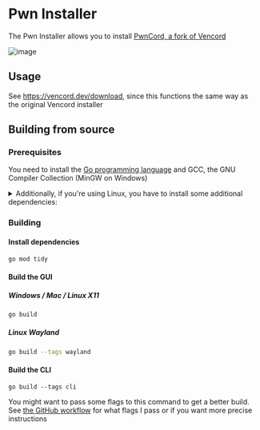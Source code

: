 # Pwn Installer

The Pwn Installer allows you to install [PwnCord, a fork of Vencord](https://github.com/xlarp/PwnCord)

![image](https://user-images.githubusercontent.com/45497981/226734476-5fb42420-844d-4e27-ae06-4799118e086e.png)

## Usage

See https://vencord.dev/download, since this functions the same way as the original Vencord installer

## Building from source

### Prerequisites

You need to install the [Go programming language](https://go.dev/doc/install) and GCC, the GNU Compiler Collection (MinGW on Windows)

<details>
<summary>Additionally, if you're using Linux, you have to install some additional dependencies:</summary>

#### Base dependencies

```sh
apt install -y pkg-config libsdl2-dev libglx-dev libgl1-mesa-dev
dnf install pkg-config libGL-devel libXxf86vm-devel
```

#### X11 dependencies

```sh
apt install -y xorg-dev
dnf install libXcursor-devel libXi-devel libXinerama-devel libXrandr-devel
```

#### Wayland dependencies

```sh
apt install -y libwayland-dev libxkbcommon-dev wayland-protocols extra-cmake-modules
dnf install wayland-devel libxkbcommon-devel wayland-protocols-devel extra-cmake-modules
```

</details>

### Building

#### Install dependencies

```sh
go mod tidy
```

#### Build the GUI

##### Windows / Mac / Linux X11

```sh
go build
```

##### Linux Wayland

```sh
go build --tags wayland
```

#### Build the CLI

```
go build --tags cli
```

You might want to pass some flags to this command to get a better build.
See [the GitHub workflow](https://github.com/xlarp/PwnInstaller/blob/main/.github/workflows/release.yml) for what flags I pass or if you want more precise instructions
